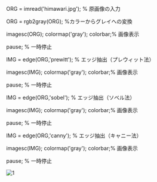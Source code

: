 ORG = imread('himawari.jpg'); % 原画像の入力

ORG = rgb2gray(ORG); %カラーからグレイへの変換

imagesc(ORG); colormap('gray'); colorbar;% 画像表示

pause; % 一時停止

IMG = edge(ORG,'prewitt'); % エッジ抽出（プレウィット法）

imagesc(IMG); colormap('gray'); colorbar;% 画像表示

pause; % 一時停止

IMG = edge(ORG,'sobel'); % エッジ抽出（ソベル法）

imagesc(IMG); colormap('gray'); colorbar;% 画像表示

pause; % 一時停止

IMG = edge(ORG,'canny'); % エッジ抽出（キャニー法）

imagesc(IMG); colormap('gray'); colorbar;% 画像表示

pause; % 一時停止

![1](https://user-images.githubusercontent.com/32251471/34907288-8baa4e5c-f8bf-11e7-8aac-da87925b3010.PNG)
